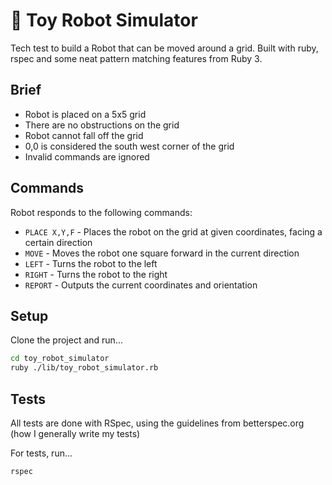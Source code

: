 # 🤖 Toy Robot Simulator

Tech test to build a Robot that can be moved around a grid. Built with ruby, rspec and some neat pattern matching features from Ruby 3.

## Brief

- Robot is placed on a 5x5 grid
- There are no obstructions on the grid
- Robot cannot fall off the grid
- 0,0 is considered the south west corner of the grid
- Invalid commands are ignored

## Commands

Robot responds to the following commands:

- `PLACE X,Y,F` - Places the robot on the grid at given coordinates, facing a certain direction
- `MOVE` - Moves the robot one square forward in the current direction
- `LEFT` - Turns the robot to the left
- `RIGHT` - Turns the robot to the right
- `REPORT` - Outputs the current coordinates and orientation

## Setup

Clone the project and run...

```bash
cd toy_robot_simulator
ruby ./lib/toy_robot_simulator.rb
```

## Tests

All tests are done with RSpec, using the guidelines from betterspec.org (how I generally write my tests)

For tests, run...

```bash
rspec
```
